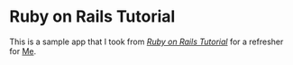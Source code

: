 # Ruby on Rails Tutorial

This is a sample app that I took from [*Ruby on Rails Tutorial*](http://railstutorial.org/)
for a refresher for [Me](http://github.com/chenhoward/).

